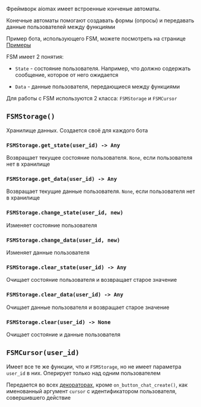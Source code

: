 Фреймворк aiomax имеет встроенные конченые автоматы.

Конечные автоматы помогают создавать формы (опросы) и передавать данные пользователей между функциями

Пример бота, использующего FSM, можете посмотреть на странице [Примеры](Примеры)

FSM имеет 2 понятия:

- `State` - состояние пользователя. Например, что должно содержать сообщение, которое от него ожидается

- `Data` - данные пользователя, передающиеся между функциями

Для работы с FSM используются 2 класса: `FSMStorage` и `FSMCursor`

## `FSMStorage()`

Хранилище данных. Создается своё для каждого бота

### `FSMStorage.get_state(user_id) -> Any`

Возвращает текущее состояние пользователя. `None`, если пользователя нет в хранилище

### `FSMStorage.get_data(user_id) -> Any`

Возвращает текущие данные пользователя. `None`, если пользователя нет в хранилище

### `FSMStorage.change_state(user_id, new)`

Изменяет состояние пользователя

### `FSMStorage.change_data(user_id, new)`

Изменяет данные пользователя

### `FSMStorage.clear_state(user_id) -> Any`

Очищает состояние пользователя и возвращает старое значение

### `FSMStorage.clear_data(user_id) -> Any`

Очищает данные пользователя и возвращает старое значение

### `FSMStorage.clear(user_id) -> None`

Очищает состояние и данные пользователя

## `FSMCursor(user_id)`

Имеет все те же функции, что и `FSMStorage`, но не имеет параметра `user_id` в них. Оперирует только над одним пользователем

Передается во всех [декораторах](Декораторы), кроме `on_button_chat_create()`, как именованный аргумент `cursor` с идентификатором пользователя, совершившего действие
